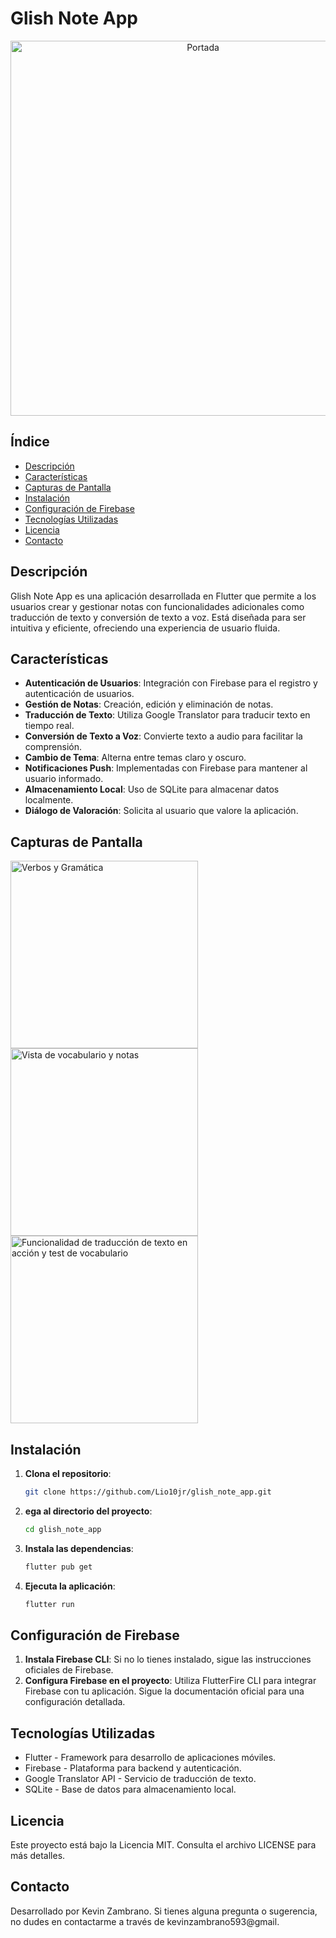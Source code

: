 # Glish Note App
<div align="center">
   <img src="https://github.com/user-attachments/assets/a62fe8ea-32d1-4584-94d3-7244ee9662d5" alt="Portada" width="600">
</div>

## Índice

- [Descripción](#descripción)
- [Características](#características)
- [Capturas de Pantalla](#capturas-de-pantalla)
- [Instalación](#instalación)
- [Configuración de Firebase](#configuración-de-firebase)
- [Tecnologías Utilizadas](#tecnologías-utilizadas)
- [Licencia](#licencia)
- [Contacto](#contacto)

## Descripción

Glish Note App es una aplicación desarrollada en Flutter que permite a los usuarios crear y gestionar notas con funcionalidades adicionales como traducción de texto y conversión de texto a voz. Está diseñada para ser intuitiva y eficiente, ofreciendo una experiencia de usuario fluida.

## Características

- **Autenticación de Usuarios**: Integración con Firebase para el registro y autenticación de usuarios.
- **Gestión de Notas**: Creación, edición y eliminación de notas.
- **Traducción de Texto**: Utiliza Google Translator para traducir texto en tiempo real.
- **Conversión de Texto a Voz**: Convierte texto a audio para facilitar la comprensión.
- **Cambio de Tema**: Alterna entre temas claro y oscuro.
- **Notificaciones Push**: Implementadas con Firebase para mantener al usuario informado.
- **Almacenamiento Local**: Uso de SQLite para almacenar datos localmente.
- **Diálogo de Valoración**: Solicita al usuario que valore la aplicación.

## Capturas de Pantalla

<img src="https://github.com/user-attachments/assets/9f530e76-f283-48c9-93a8-af3583a25db6" alt="Verbos y Gramática" width="300">

<img src="https://github.com/user-attachments/assets/501013ec-0509-4120-95e6-d19766cc762b" alt="Vista de vocabulario y notas" width="300">

<img src="https://github.com/user-attachments/assets/1943e836-09bb-4dd5-adc5-54373beb7662" alt="Funcionalidad de traducción de texto en acción y test de vocabulario" width="300">

## Instalación

1. **Clona el repositorio**:

   ```bash
   git clone https://github.com/Lio10jr/glish_note_app.git
   ```
2. **ega al directorio del proyecto**:

   ```bash
   cd glish_note_app
   ```
3. **Instala las dependencias**:

   ```bash
   flutter pub get
   ```
4. **Ejecuta la aplicación**:

   ```bash
   flutter run
   ```

## Configuración de Firebase
1. **Instala Firebase CLI**: Si no lo tienes instalado, sigue las instrucciones oficiales de Firebase.
2. **Configura Firebase en el proyecto**: Utiliza FlutterFire CLI para integrar Firebase con tu aplicación. Sigue la documentación oficial para una configuración detallada.

## Tecnologías Utilizadas
- Flutter - Framework para desarrollo de aplicaciones móviles.
- Firebase - Plataforma para backend y autenticación.
- Google Translator API - Servicio de traducción de texto.
- SQLite - Base de datos para almacenamiento local.

## Licencia
Este proyecto está bajo la Licencia MIT. Consulta el archivo LICENSE para más detalles.

## Contacto
Desarrollado por Kevin Zambrano. Si tienes alguna pregunta o sugerencia, no dudes en contactarme a través de kevinzambrano593@gmail.
